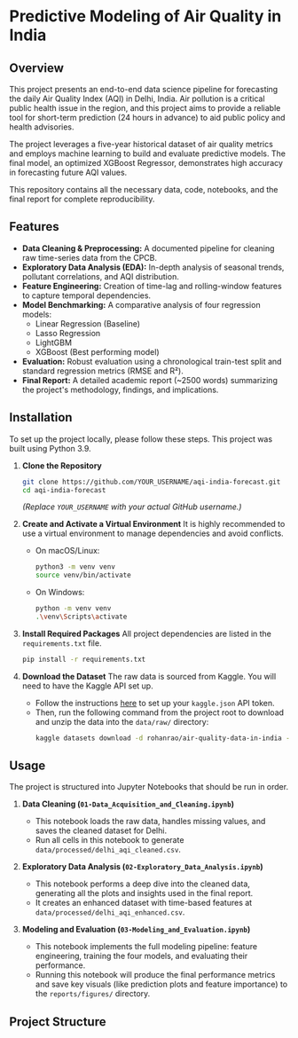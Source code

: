 # Predictive Modeling of Air Quality in India

## Overview

This project presents an end-to-end data science pipeline for forecasting the daily Air Quality Index (AQI) in Delhi, India. Air pollution is a critical public health issue in the region, and this project aims to provide a reliable tool for short-term prediction (24 hours in advance) to aid public policy and health advisories.

The project leverages a five-year historical dataset of air quality metrics and employs machine learning to build and evaluate predictive models. The final model, an optimized XGBoost Regressor, demonstrates high accuracy in forecasting future AQI values.

This repository contains all the necessary data, code, notebooks, and the final report for complete reproducibility.

## Features

- **Data Cleaning & Preprocessing:** A documented pipeline for cleaning raw time-series data from the CPCB.
- **Exploratory Data Analysis (EDA):** In-depth analysis of seasonal trends, pollutant correlations, and AQI distribution.
- **Feature Engineering:** Creation of time-lag and rolling-window features to capture temporal dependencies.
- **Model Benchmarking:** A comparative analysis of four regression models:
  - Linear Regression (Baseline)
  - Lasso Regression
  - LightGBM
  - XGBoost (Best performing model)
- **Evaluation:** Robust evaluation using a chronological train-test split and standard regression metrics (RMSE and R²).
- **Final Report:** A detailed academic report (~2500 words) summarizing the project's methodology, findings, and implications.

## Installation

To set up the project locally, please follow these steps. This project was built using Python 3.9.

1.  **Clone the Repository**
    ```bash
    git clone https://github.com/YOUR_USERNAME/aqi-india-forecast.git
    cd aqi-india-forecast
    ```
    *(Replace `YOUR_USERNAME` with your actual GitHub username.)*

2.  **Create and Activate a Virtual Environment**
    It is highly recommended to use a virtual environment to manage dependencies and avoid conflicts.

    *   On macOS/Linux:
        ```bash
        python3 -m venv venv
        source venv/bin/activate
        ```
    *   On Windows:
        ```bash
        python -m venv venv
        .\venv\Scripts\activate
        ```

3.  **Install Required Packages**
    All project dependencies are listed in the `requirements.txt` file.
    ```bash
    pip install -r requirements.txt
    ```

4.  **Download the Dataset**
    The raw data is sourced from Kaggle. You will need to have the Kaggle API set up.
    *   Follow the instructions [here](https://www.kaggle.com/docs/api) to set up your `kaggle.json` API token.
    *   Then, run the following command from the project root to download and unzip the data into the `data/raw/` directory:
        ```bash
        kaggle datasets download -d rohanrao/air-quality-data-in-india -p data/raw/ --unzip
        ```

## Usage

The project is structured into Jupyter Notebooks that should be run in order.

1.  **Data Cleaning (`01-Data_Acquisition_and_Cleaning.ipynb`)**
    *   This notebook loads the raw data, handles missing values, and saves the cleaned dataset for Delhi.
    *   Run all cells in this notebook to generate `data/processed/delhi_aqi_cleaned.csv`.

2.  **Exploratory Data Analysis (`02-Exploratory_Data_Analysis.ipynb`)**
    *   This notebook performs a deep dive into the cleaned data, generating all the plots and insights used in the final report.
    *   It creates an enhanced dataset with time-based features at `data/processed/delhi_aqi_enhanced.csv`.

3.  **Modeling and Evaluation (`03-Modeling_and_Evaluation.ipynb`)**
    *   This notebook implements the full modeling pipeline: feature engineering, training the four models, and evaluating their performance.
    *   Running this notebook will produce the final performance metrics and save key visuals (like prediction plots and feature importance) to the `reports/figures/` directory.

## Project Structure
